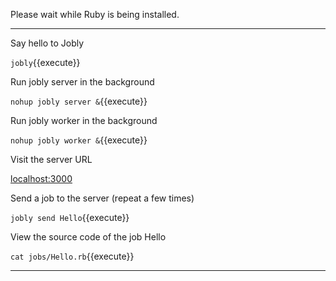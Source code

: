 Please wait while Ruby is being installed.

---

Say hello to Jobly

`jobly`{{execute}}

Run jobly server in the background

`nohup jobly server &`{{execute}}

Run jobly worker in the background

`nohup jobly worker &`{{execute}}

Visit the server URL

[localhost:3000][1]

Send a job to the server (repeat a few times)

`jobly send Hello`{{execute}}

View the source code of the job Hello

`cat jobs/Hello.rb`{{execute}}

---

[1]: https://[[HOST_SUBDOMAIN]]-3000-[[KATACODA_HOST]].environments.katacoda.com/statuses?poll=true
